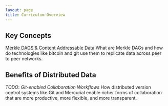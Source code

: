 ```yaml
---
layout: page
title: Curriculum Overview
---
```


## Key Concepts

[Merkle DAGS & Content Addressable Data](curriculum/merkle-dags) What are Merkle DAGs and how do technologies like bitcoin and git use them to replicate data across peer to peer networks.

## Benefits of Distributed Data

*TODO*: _Git-enabled Collaboration Workflows_ How distributed version control systems like Git and Mercurial enable richer forms of collaboration that are more productive, more flexible, and more transparent.
